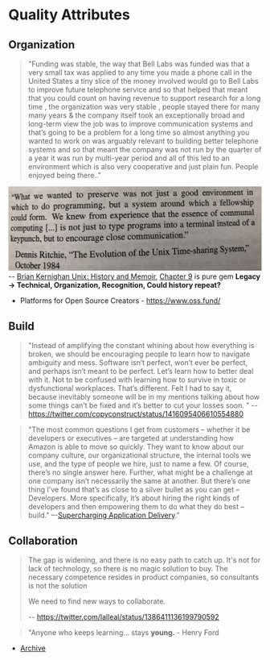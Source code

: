 # Quality Attributes

## Organization

> "Funding was stable, the way that Bell Labs was funded was that a very small tax was applied to any time you made a phone call in the United States a tiny slice of the money involved would go to Bell Labs to improve future telephone service and so that helped that meant that you could count on having revenue to support research for a long time , the organization was very stable , people stayed there for many many years & the company itself took an exceptionally broad and long-term view the job was to improve communication systems and that’s going to be a problem for a long time so almost anything you wanted to work on was arguably relevant to building better telephone systems and so that meant the company was not run by the quarter of a year it was run by multi-year period and all of this led to an environment which is also very cooperative and just plain fun. People enjoyed being there.."

![](images/Unix%20A%20History%20and%20a%20Memoir.jpg)
-- [Brian Kernighan Unix: History and Memoir](https://youtu.be/nS-0Vrmok6Y?t=2010), [Chapter 9](https://www.amazon.com/UNIX-History-Memoir-Brian-Kernighan/dp/1695978552) is pure gem **Legacy -> Technical, Organization, Recognition, Could history repeat?**

* Platforms for Open Source Creators - https://www.oss.fund/


## Build

> "Instead of amplifying the constant whining about how everything is broken, we should be encouraging people to learn how to navigate ambiguity and mess. Software isn’t perfect, won’t ever be perfect, and perhaps isn’t meant to be perfect. Let’s learn how to better deal with it. Not to be confused with learning how to survive in toxic or dysfunctional workplaces. That’s different. Felt I had to say it, because inevitably someone will be in my mentions talking about how some things can’t be fixed and it’s better to cut your losses soon. "
> -- https://twitter.com/copyconstruct/status/1416095406610554880

> "The most common questions I get from customers – whether it be developers or executives – are targeted at understanding how Amazon is able to move so quickly. They want to know about our company culture, our organizational structure, the internal tools we use, and the type of people we hire, just to name a few. Of course, there’s no single answer here. Further, what might be a challenge at one company isn’t necessarily the same at another. But there’s one thing I’ve found that’s as close to a silver bullet as you can get – Developers. More specifically, it’s about hiring the right kinds of developers and then empowering them to do what they do best – build."
> –-[Supercharging Application Delivery](https://www.allthingsdistributed.com/2021/06/supercharging-application-delivery.html)."


## Collaboration

> The gap is widening, and there is no easy path to catch up. It's not for lack of technology, so there is no magic solution to buy. The necessary competence resides in product companies, so consultants is not the solution
>
> We need to find new ways to collaborate.
>
> -- https://twitter.com/lalleal/status/1386411136199790592

> "Anyone who keeps learning...
>     stays **young.** - Henry Ford

* [Archive](https://github.com/ankumar/Architecture/wiki)

